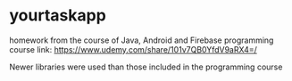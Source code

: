 # yourtaskapp
homework from the course of Java, Android and Firebase programming
course link: https://www.udemy.com/share/101v7QB0YfdV9aRX4=/

Newer libraries were used than those included in the programming course
